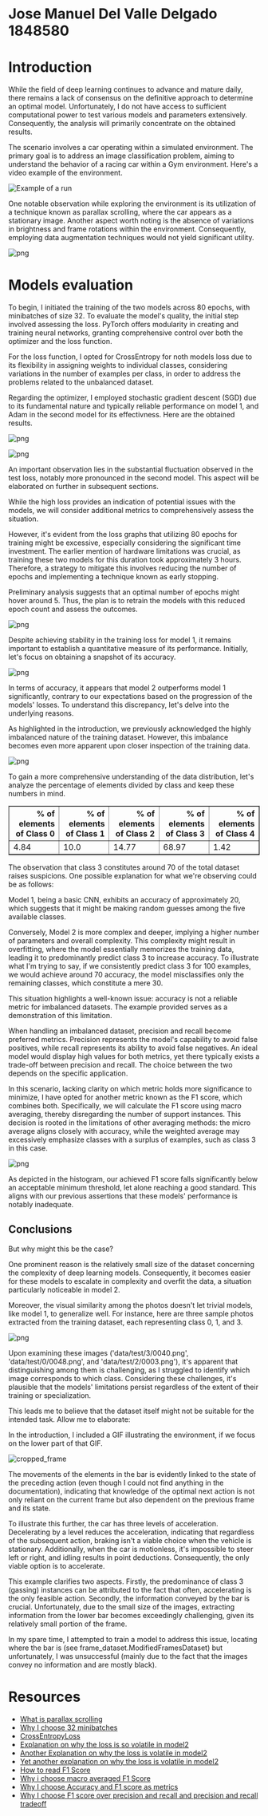 <!-- jupyter nbconvert --to html --no-input homework1.ipynb -->

# Jose Manuel Del Valle Delgado 1848580

# Introduction

While the field of deep learning continues to advance and mature daily, there remains a lack of consensus on the definitive approach to determine an optimal model. Unfortunately, I do not have access to sufficient computational power to test various models and parameters extensively. Consequently, the analysis will primarily concentrate on the obtained results.

The scenario involves a car operating within a simulated environment. The primary goal is to address an image classification problem, aiming to understand the behavior of a racing car within a Gym environment.
Here's a video example of the environment.

![Example of a run](./media/full_frame.gif)

One notable observation while exploring the environment is its utilization of a technique known as parallax scrolling, where the car appears as a stationary image.
Another aspect worth noting is the absence of variations in brightness and frame rotations within the environment.
Consequently, employing data augmentation techniques would not yield significant utility.


    
![png](report_files/report_6_0.png)
    


# Models evaluation

To begin, I initiated the training of the two models across $80$ epochs, with minibatches of size 32. To evaluate the model's quality, the initial step involved assessing the loss. PyTorch offers modularity in creating and training neural networks, granting comprehensive control over both the optimizer and the loss function.

For the loss function, I opted for CrossEntropy for noth models loss due to its flexibility in assigning weights to individual classes, considering variations in the number of examples per class, in order to address the problems related to the unbalanced dataset.

Regarding the optimizer, I employed stochastic gradient descent (SGD) due to its fundamental nature and typically reliable performance on model 1, and Adam in the second model for its effectivness.
 Here are the obtained results.


    
![png](report_files/report_10_0.png)
    



    
![png](report_files/report_11_0.png)
    


An important observation lies in the substantial fluctuation observed in the test loss, notably more pronounced in the second model. This aspect will be elaborated on further in subsequent sections.

While the high loss provides an indication of potential issues with the models, we will consider additional metrics to comprehensively assess the situation.

However, it's evident from the loss graphs that utilizing $80$ epochs for training might be excessive, especially considering the significant time investment. The earlier mention of hardware limitations was crucial, as training these two models for this duration took approximately 3 hours. Therefore, a strategy to mitigate this involves reducing the number of epochs and implementing a technique known as early stopping.

Preliminary analysis suggests that an optimal number of epochs might hover around $5$. Thus, the plan is to retrain the models with this reduced epoch count and assess the outcomes.


    
![png](report_files/report_13_0.png)
    


Despite achieving stability in the training loss for model 1, it remains important to establish a quantitative measure of its performance. Initially, let's focus on obtaining a snapshot of its accuracy.

    
    


    
![png](report_files/report_15_1.png)
    


In terms of accuracy, it appears that model 2 outperforms model 1 significantly, contrary to our expectations based on the progression of the models' losses. To understand this discrepancy, let's delve into the underlying reasons.

As highlighted in the introduction, we previously acknowledged the highly imbalanced nature of the training dataset. However, this imbalance becomes even more apparent upon closer inspection of the training data.


    
![png](report_files/report_17_0.png)
    


To gain a more comprehensive understanding of the data distribution, let's analyze the percentage of elements divided by class and keep these numbers in mind.


<table border="1" class="dataframe">
  <thead>
    <tr style="text-align: right;">
      <th>% of elements of Class 0</th>
      <th>% of elements of Class 1</th>
      <th>% of elements of Class 2</th>
      <th>% of elements of Class 3</th>
      <th>% of elements of Class 4</th>
    </tr>
  </thead>
  <tbody>
    <tr>
      <td>4.84</td>
      <td>10.0</td>
      <td>14.77</td>
      <td>68.97</td>
      <td>1.42</td>
    </tr>
  </tbody>
</table>


The observation that class $3$ constitutes around $70%$ of the total dataset raises suspicions. One possible explanation for what we're observing could be as follows:

Model 1, being a basic CNN, exhibits an accuracy of approximately $20%$, which suggests that it might be making random guesses among the five available classes.

Conversely, Model 2 is more complex and deeper, implying a higher number of parameters and overall complexity. This complexity might result in overfitting, where the model essentially memorizes the training data, leading it to predominantly predict class 3 to increase accuracy. To illustrate what I'm trying to say, if we consistently predict class 3 for 100 examples, we would achieve around $70%$ accuracy, the model misclassifies only the remaining classes, which constitute a mere $30%$.

This situation highlights a well-known issue: accuracy is not a reliable metric for imbalanced datasets. The example provided serves as a demonstration of this limitation.

When handling an imbalanced dataset, precision and recall become preferred metrics. Precision represents the model's capability to avoid false positives, while recall represents its ability to avoid false negatives. An ideal model would display high values for both metrics, yet there typically exists a trade-off between precision and recall. The choice between the two depends on the specific application.

In this scenario, lacking clarity on which metric holds more significance to minimize, I have opted for another metric known as the F1 score, which combines both. Specifically, we will calculate the F1 score using macro averaging, thereby disregarding the number of support instances. This decision is rooted in the limitations of other averaging methods: the micro average aligns closely with accuracy, while the weighted average may excessively emphasize classes with a surplus of examples, such as class 3 in this case.

    
    


    
![png](report_files/report_22_1.png)
    


As depicted in the histogram, our achieved F1 score falls significantly below an acceptable minimum threshold, let alone reaching a good standard. This aligns with our previous assertions that these models' performance is notably inadequate.

## Conclusions

But why might this be the case?

One prominent reason is the relatively small size of the dataset concerning the complexity of deep learning models. Consequently, it becomes easier for these models to escalate in complexity and overfit the data, a situation particularly noticeable in model 2.

Moreover, the visual similarity among the photos doesn't let trivial models, like model 1, to generalize well. For instance, here are three sample photos extracted from the training dataset, each representing class 0, 1, and 3.

    
    


    
![png](report_files/report_25_1.png)
    


Upon examining these images ('data/test/3/0040.png', 'data/test/0/0048.png', and 'data/test/2/0003.png'), it's apparent that distinguishing among them is challenging, as I struggled to identify which image corresponds to which class. Considering these challenges, it's plausible that the models' limitations persist regardless of the extent of their training or specialization.

This leads me to believe that the dataset itself might not be suitable for the intended task. Allow me to elaborate:

In the introduction, I included a GIF illustrating the environment, if we focus on the lower part of that GIF.

![cropped_frame](media/cropped_frame.gif)

The movements of the elements in the bar is evidently linked to the state of the preceding action (even though I could not find anything in the documentation), indicating that knowledge of the optimal next action is not only reliant on the current frame but also dependent on the previous frame and its state.

To illustrate this further, the car has three levels of acceleration. Decelerating by a level reduces the acceleration, indicating that regardless of the subsequent action, braking isn't a viable choice when the vehicle is stationary. Additionally, when the car is motionless, it's impossible to steer left or right, and idling results in point deductions. Consequently, the only viable option is to accelerate.

This example clarifies two aspects. Firstly, the predominance of class 3 (gassing) instances can be attributed to the fact that often, accelerating is the only feasible action. Secondly, the information conveyed by the bar is crucial. Unfortunately, due to the small size of the images, extracting information from the lower bar becomes exceedingly challenging, given its relatively small portion of the frame.

In my spare time, I attempted to train a model to address this issue, locating where the bar is (see frame_dataset.ModifiedFramesDataset) but unfortunately, I was unsuccessful (mainly due to the fact that the images convey no information and are mostly black).

# Resources

- [What is parallax scrolling](https://en.wikipedia.org/wiki/Parallax_scrolling#:~:text=Parallax%20scrolling%20is%20a%20technique,traditional%20animation%20since%20the%201930s.)
- [Why I choose 32 minibatches](https://twitter.com/ylecun/status/989610208497360896)
- [CrossEntropyLoss](https://pytorch.org/docs/stable/generated/torch.nn.CrossEntropyLoss.html)
- [Explanation on why the loss is so volatile in model2](https://forums.fast.ai/t/very-volatile-validation-loss/7573/6)
- [Another Explanation on why the loss is volatile in model2](https://stats.stackexchange.com/questions/345990/why-does-the-loss-accuracy-fluctuate-during-the-training-keras-lstm)
- [Yet another explanation on why the loss is volatile in model2](https://stats.stackexchange.com/questions/363592/what-influences-fluctuations-in-validation-accuracy)
- [How to read F1 Score](https://stephenallwright.com/interpret-f1-score/)
- [Why i choose macro averaged F1 Score](https://towardsdatascience.com/micro-macro-weighted-averages-of-f1-score-clearly-explained-b603420b292f#:~:text=(3)-,Macro%20Average,-Macro%20averaging%20is)
- [Why I choose Accuracy and F1 score as metrics](https://medium.com/analytics-vidhya/confusion-matrix-accuracy-precision-recall-f1-score-ade299cf63cd)
- [Why I choose F1 score over precision and recall and precision and recall tradeoff](https://medium.com/analytics-vidhya/precision-recall-tradeoff-79e892d43134)

